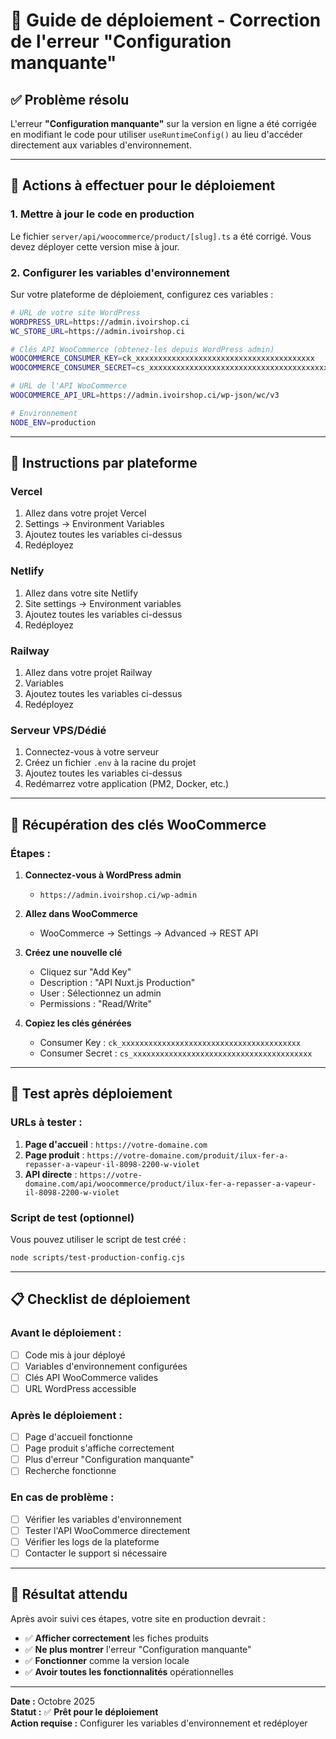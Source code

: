 # 🚀 Guide de déploiement - Correction de l'erreur "Configuration manquante"

## ✅ Problème résolu

L'erreur **"Configuration manquante"** sur la version en ligne a été corrigée en modifiant le code pour utiliser `useRuntimeConfig()` au lieu d'accéder directement aux variables d'environnement.

---

## 🔧 Actions à effectuer pour le déploiement

### **1. Mettre à jour le code en production**

Le fichier `server/api/woocommerce/product/[slug].ts` a été corrigé. Vous devez déployer cette version mise à jour.

### **2. Configurer les variables d'environnement**

Sur votre plateforme de déploiement, configurez ces variables :

```bash
# URL de votre site WordPress
WORDPRESS_URL=https://admin.ivoirshop.ci
WC_STORE_URL=https://admin.ivoirshop.ci

# Clés API WooCommerce (obtenez-les depuis WordPress admin)
WOOCOMMERCE_CONSUMER_KEY=ck_xxxxxxxxxxxxxxxxxxxxxxxxxxxxxxxxxxxxxxxx
WOOCOMMERCE_CONSUMER_SECRET=cs_xxxxxxxxxxxxxxxxxxxxxxxxxxxxxxxxxxxxxxxx

# URL de l'API WooCommerce
WOOCOMMERCE_API_URL=https://admin.ivoirshop.ci/wp-json/wc/v3

# Environnement
NODE_ENV=production
```

---

## 🎯 Instructions par plateforme

### **Vercel**
1. Allez dans votre projet Vercel
2. Settings → Environment Variables
3. Ajoutez toutes les variables ci-dessus
4. Redéployez

### **Netlify**
1. Allez dans votre site Netlify
2. Site settings → Environment variables
3. Ajoutez toutes les variables ci-dessus
4. Redéployez

### **Railway**
1. Allez dans votre projet Railway
2. Variables
3. Ajoutez toutes les variables ci-dessus
4. Redéployez

### **Serveur VPS/Dédié**
1. Connectez-vous à votre serveur
2. Créez un fichier `.env` à la racine du projet
3. Ajoutez toutes les variables ci-dessus
4. Redémarrez votre application (PM2, Docker, etc.)

---

## 🔑 Récupération des clés WooCommerce

### **Étapes :**

1. **Connectez-vous à WordPress admin**
   - `https://admin.ivoirshop.ci/wp-admin`

2. **Allez dans WooCommerce**
   - WooCommerce → Settings → Advanced → REST API

3. **Créez une nouvelle clé**
   - Cliquez sur "Add Key"
   - Description : "API Nuxt.js Production"
   - User : Sélectionnez un admin
   - Permissions : "Read/Write"

4. **Copiez les clés générées**
   - Consumer Key : `ck_xxxxxxxxxxxxxxxxxxxxxxxxxxxxxxxxxxxxxxxx`
   - Consumer Secret : `cs_xxxxxxxxxxxxxxxxxxxxxxxxxxxxxxxxxxxxxxxx`

---

## 🧪 Test après déploiement

### **URLs à tester :**

1. **Page d'accueil** : `https://votre-domaine.com`
2. **Page produit** : `https://votre-domaine.com/produit/ilux-fer-a-repasser-a-vapeur-il-8098-2200-w-violet`
3. **API directe** : `https://votre-domaine.com/api/woocommerce/product/ilux-fer-a-repasser-a-vapeur-il-8098-2200-w-violet`

### **Script de test (optionnel)**

Vous pouvez utiliser le script de test créé :
```bash
node scripts/test-production-config.cjs
```

---

## 📋 Checklist de déploiement

### **Avant le déploiement :**
- [ ] Code mis à jour déployé
- [ ] Variables d'environnement configurées
- [ ] Clés API WooCommerce valides
- [ ] URL WordPress accessible

### **Après le déploiement :**
- [ ] Page d'accueil fonctionne
- [ ] Page produit s'affiche correctement
- [ ] Plus d'erreur "Configuration manquante"
- [ ] Recherche fonctionne

### **En cas de problème :**
- [ ] Vérifier les variables d'environnement
- [ ] Tester l'API WooCommerce directement
- [ ] Vérifier les logs de la plateforme
- [ ] Contacter le support si nécessaire

---

## 🎉 Résultat attendu

Après avoir suivi ces étapes, votre site en production devrait :

- ✅ **Afficher correctement** les fiches produits
- ✅ **Ne plus montrer** l'erreur "Configuration manquante"
- ✅ **Fonctionner** comme la version locale
- ✅ **Avoir toutes les fonctionnalités** opérationnelles

---

**Date :** Octobre 2025  
**Statut :** ✅ **Prêt pour le déploiement**  
**Action requise :** Configurer les variables d'environnement et redéployer















